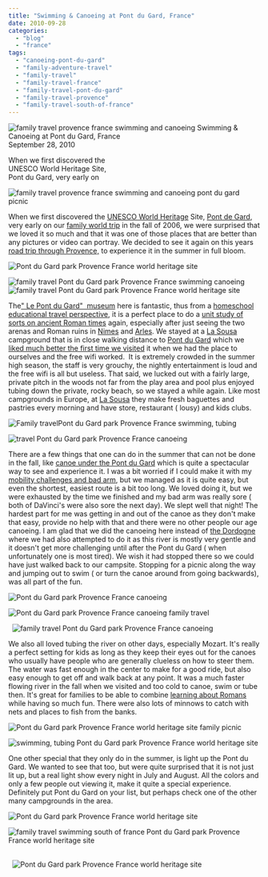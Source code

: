 ```yaml
---
title: "Swimming & Canoeing at Pont du Gard, France"
date: 2010-09-28
categories: 
  - "blog"
  - "france"
tags: 
  - "canoeing-pont-du-gard"
  - "family-adventure-travel"
  - "family-travel"
  - "family-travel-france"
  - "family-travel-pont-du-gard"
  - "family-travel-provence"
  - "family-travel-south-of-france"
---
```


 ![family travel provence france swimming and canoeing](https://pub-ac94b3f306b24c0dba4238943c97f2e1.r2.dev/6a00e5502a950788330133f45e69a4970b.jpg) Swimming & Canoeing at Pont du Gard, France  
September 28, 2010

When we first discovered the  
UNESCO World Heritage Site,  
Pont du Gard, very early on

<!--more-->

![family travel provence france swimming and canoeing pont du gard picnic](https://pub-ac94b3f306b24c0dba4238943c97f2e1.r2.dev/6a00e5502a950788330133f45e6a65970b.jpg)

When we first discovered the [UNESCO World Heritage](http://whc.unesco.org/) Site, [Pont de Gard](https://pub-ac94b3f306b24c0dba4238943c97f2e1.r2.dev/2006/10/pont-du-gard.html), very early on our [family world trip](https://pub-ac94b3f306b24c0dba4238943c97f2e1.r2.dev/2009/04/how-to-travel-the-world-as-a-digital-nomad-family.html) in the fall of 2006, we were surprised that we loved it so much and that it was one of those places that are better than any pictures or video can portray. We decided to see it again on this years [road trip through Provence,](https://pub-ac94b3f306b24c0dba4238943c97f2e1.r2.dev/2010/06/grand-tour-europe-iv-family-travel-extended-vacation-road-trip-summer-holiday-abroad.html) to experience it in the summer in full bloom. 

![Pont du Gard park Provence France world heritage site](https://pub-ac94b3f306b24c0dba4238943c97f2e1.r2.dev/6a00e5502a950788330134877def2f970c.jpg) 

![family travel Pont du Gard park Provence France swimming canoeing](https://pub-ac94b3f306b24c0dba4238943c97f2e1.r2.dev/6a00e5502a950788330134877df023970c.jpg)  
![family travel Pont du Gard park Provence France world heritage site](https://pub-ac94b3f306b24c0dba4238943c97f2e1.r2.dev/6a00e5502a950788330133f45e6ecb970b.jpg)  
  
  
  
The[" Le Pont du Gard"  museum](http://www.pontdugard.fr/page.php?rub=328&langue=GB) here is fantastic, thus from a [homeschool educational travel perspective](https://pub-ac94b3f306b24c0dba4238943c97f2e1.r2.dev/2010/04/family-travel-homeschool-education-global-students-lifestyle-design-location-independent-4hww-around.html), it is a perfect place to do a [unit study of sorts on ancient Roman times](https://pub-ac94b3f306b24c0dba4238943c97f2e1.r2.dev/2006/10/roman-holiday-i.html) again, especially after just seeing the two arenas and Roman ruins in [Nimes](https://pub-ac94b3f306b24c0dba4238943c97f2e1.r2.dev/2010/08/beautiful-photo-of-nimes-france-.html) and [Arles](https://pub-ac94b3f306b24c0dba4238943c97f2e1.r2.dev/2010/08/beautiful-photo-of-arles-france-.html). We stayed at a [La Sousa](http://www.eurocampings.co.uk/en/europe/france/languedoc-roussillon/gard/campsite-la-sousta-100522/) campground that is in close walking distance to [Pont du Gard](http://en.wikipedia.org/wiki/Pont_du_Gard) which we [liked much better the first time we visited](https://pub-ac94b3f306b24c0dba4238943c97f2e1.r2.dev/2006/10/lazy-wifi-days.html) it when we had the place to ourselves and the free wifi worked.  It is extremely crowded in the summer high season, the staff is very grouchy, the nightly entertainment is loud and the free wifi is all but useless. That said, we lucked out with a fairly large,  private pitch in the woods not far from the play area and pool plus enjoyed tubing down the private, rocky beach, so we stayed a while again. Like most campgrounds in Europe, at [La Sousa](https://pub-ac94b3f306b24c0dba4238943c97f2e1.r2.dev/2006/10/lazy-wifi-days.html) they make fresh baguettes and pastries every morning and have store, restaurant ( lousy) and kids clubs. 

![Family travelPont du Gard park Provence France swimming, tubing](https://pub-ac94b3f306b24c0dba4238943c97f2e1.r2.dev/6a00e5502a950788330133f45e6ff9970b.jpg) 

![ travel Pont du Gard park Provence France canoeing](https://pub-ac94b3f306b24c0dba4238943c97f2e1.r2.dev/6a00e5502a950788330134877f0840970c.jpg)  
  
  
  
There are a few things that one can do in the summer that can not be done in the fall, like [canoe under the Pont du Gard](http://www.pontdugard.fr/page.php?rub=347&langue=GB) which is quite a spectacular way to see and experience it. I was a bit worried if I could make it with my [mobility challenges and bad arm](https://pub-ac94b3f306b24c0dba4238943c97f2e1.r2.dev/2009/09/-a-travelers-tragic-tale-handling-travel-disasters-medical-emergency-.html), but we managed as it is quite easy, but even the shortest, easiest route is a bit too long. We loved doing it, but we were exhausted by the time we finished and my bad arm was really sore ( both of DaVinci's were also sore the next day). We slept well that night! The hardest part for me was getting in and out of the canoe as they don't make that easy, provide no help with that and there were no other people our age canoeing. I am glad that we did the canoeing here instead of [the Dordogne](https://pub-ac94b3f306b24c0dba4238943c97f2e1.r2.dev/2010/07/darling-dordogne-vacation-holiday-for-families-in-france.html) where we had also attempted to do it as this river is mostly very gentle and it doesn't get more challenging until after the Pont du Gard ( when unfortunately one is most tired). We wish it had stopped there so we could have just walked back to our campsite. Stopping for a picnic along the way and jumping out to swim ( or turn the canoe around from going backwards), was all part of the fun. 

![Pont du Gard park Provence France canoeing](https://pub-ac94b3f306b24c0dba4238943c97f2e1.r2.dev/6a00e5502a950788330133f45f759b970b.jpg) 

![Pont du Gard park Provence France canoeing family travel](https://pub-ac94b3f306b24c0dba4238943c97f2e1.r2.dev/6a00e5502a950788330134877f0d5d970c.jpg) 

  ![family travel Pont du Gard park Provence France canoeing](https://pub-ac94b3f306b24c0dba4238943c97f2e1.r2.dev/6a00e5502a950788330134877f0fbc970c.jpg)  
  
  
We also all loved tubing the river on other days, especially Mozart. It's really a perfect setting for kids as long as they keep their eyes out for the canoes who usually have people who are generally clueless on how to steer them. The water was fast enough in the center to make for a good ride, but also easy enough to get off and walk back at any point. It was a much faster flowing river in the fall when we visited and too cold to canoe, swim or tube then. It's great for families to be able to combine [learning about Romans](https://pub-ac94b3f306b24c0dba4238943c97f2e1.r2.dev/2006/10/roman-holiday-i.html) while having so much fun. There were also lots of minnows to catch with nets and places to fish from the banks.

![Pont du Gard park Provence France world heritage site family picnic ](https://pub-ac94b3f306b24c0dba4238943c97f2e1.r2.dev/6a00e5502a950788330133f45f7b47970b.jpg) 

![swimming, tubing Pont du Gard park Provence France world heritage site](https://pub-ac94b3f306b24c0dba4238943c97f2e1.r2.dev/6a00e5502a950788330133f45f7cec970b.jpg)  
  
One other special that they only do in the summer, is light up the Pont du Gard. We wanted to see that too, but were quite surprised that it is not just lit up, but a real light show every night in July and August. All the colors and only a few people out viewing it, make it quite a special experience. Definitely put Pont du Gard on your list, but perhaps check one of the other many campgrounds in the area.

![Pont du Gard park Provence France world heritage site](https://pub-ac94b3f306b24c0dba4238943c97f2e1.r2.dev/6a00e5502a950788330134877f1520970c.jpg) 

![family travel swimming south of france Pont du Gard park Provence France world heritage site](https://pub-ac94b3f306b24c0dba4238943c97f2e1.r2.dev/6a00e5502a950788330133f45f7fd3970b.jpg) 

  ![Pont du Gard park Provence France world heritage site](https://pub-ac94b3f306b24c0dba4238943c97f2e1.r2.dev/6a00e5502a950788330133f45f833a970b.jpg)
